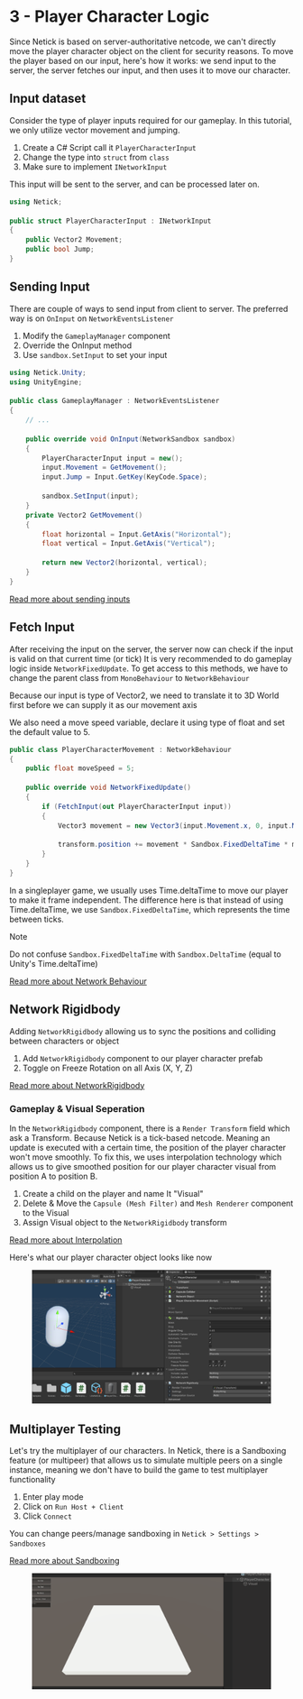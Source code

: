 # 3 - Player Character Logic

Since Netick is based on server-authoritative netcode, we can't directly move the player character object on the client for security reasons. To move the player based on our input, here's how it works: we send input to the server, the server fetches our input, and then uses it to move our character.

## Input dataset
Consider the type of player inputs required for our gameplay. In this tutorial, we only utilize vector movement and jumping.

1. Create a C# Script call it `PlayerCharacterInput`
2. Change the type into `struct` from `class`
3. Make sure to implement `INetworkInput`

This input will be sent to the server, and can be processed later on.

```cs
using Netick;

public struct PlayerCharacterInput : INetworkInput
{
    public Vector2 Movement;    
    public bool Jump;    
}
```

## Sending Input
There are couple of ways to send input from client to server. The preferred way is on `OnInput` on `NetworkEventsListener`

1. Modify the `GameplayManager` component
2. Override the OnInput method
3. Use `sandbox.SetInput` to set your input

```cs
using Netick.Unity;
using UnityEngine;

public class GameplayManager : NetworkEventsListener
{
    // ...
    
    public override void OnInput(NetworkSandbox sandbox)
    {
        PlayerCharacterInput input = new();
        input.Movement = GetMovement();
        input.Jump = Input.GetKey(KeyCode.Space);

        sandbox.SetInput(input);
    }
    private Vector2 GetMovement()
    {
        float horizontal = Input.GetAxis("Horizontal");
        float vertical = Input.GetAxis("Vertical");

        return new Vector2(horizontal, vertical);
    }
}

```

[Read more about sending inputs](understanding-client-side-prediction/writing-client-side-prediction-code.md)

## Fetch Input

After receiving the input on the server, the server now can check if the input is valid on that current time (or tick)
It is very recommended to do gameplay logic inside `NetworkFixedUpdate`. To get access to this methods, we have to change the parent class from `MonoBehaviour` to `NetworkBehaviour`

Because our input is type of Vector2, we need to translate it to 3D World first before we can supply it as our movement axis

We also need a move speed variable, declare it using type of float and set the default value to 5.

```cs
public class PlayerCharacterMovement : NetworkBehaviour
{
    public float moveSpeed = 5;

    public override void NetworkFixedUpdate()
    {
        if (FetchInput(out PlayerCharacterInput input))
        {
            Vector3 movement = new Vector3(input.Movement.x, 0, input.Movement.y);

            transform.position += movement * Sandbox.FixedDeltaTime * moveSpeed;
        }
    }
}
```

In a singleplayer game, we usually uses Time.deltaTime to move our player to make it frame independent. The difference here is that instead of using Time.deltaTime, we use `Sandbox.FixedDeltaTime`, which represents the time between ticks.

> [!Note]
> Do not confuse `Sandbox.FixedDeltaTime` with `Sandbox.DeltaTime` (equal to Unity's Time.deltaTime) 


[Read more about Network Behaviour](core-concepts.md#network-behaviour)

## Network Rigidbody
Adding `NetworkRigidbody` allowing us to sync the positions and colliding between characters or object

1. Add `NetworkRigidbody` component to our player character prefab
2. Toggle on Freeze Rotation on all Axis (X, Y, Z)

[Read more about NetworkRigidbody](built-in-components/networkrigidbody.md)

### Gameplay & Visual Seperation
In the `NetworkRigidbody` component, there is a `Render Transform` field which ask a Transform.
Because Netick is a tick-based netcode. Meaning an update is executed with a certain time, the position of the player character won't move smoothly. To fix this, we uses interpolation technology which allows us to give smoothed position for our player character visual from position A to position B.

1. Create a child on the player and name It "Visual"
2. Delete & Move the `Capsule (Mesh Filter)` and `Mesh Renderer` component to the Visual
3. Assign Visual object to the `NetworkRigidbody` transform

[Read more about Interpolation](interpolation.md)

Here's what our player character object looks like now

<figure><img src="../images/getting-started/103-player-character.png" alt=""><figcaption></figcaption></figure>

## Multiplayer Testing
Let's try the multiplayer of our characters. In Netick, there is a Sandboxing feature (or multipeer) that allows us to simulate multiple peers on a single instance, meaning we don't have to build the game to test multiplayer functionality

1. Enter play mode
2. Click on `Run Host + Client`
3. Click `Connect`

You can change peers/manage sandboxing in `Netick > Settings > Sandboxes`

[Read more about Sandboxing](sandboxing.md)

<figure><img src="../images/getting-started/103-multipeer.gif" alt=""><figcaption></figcaption></figure>